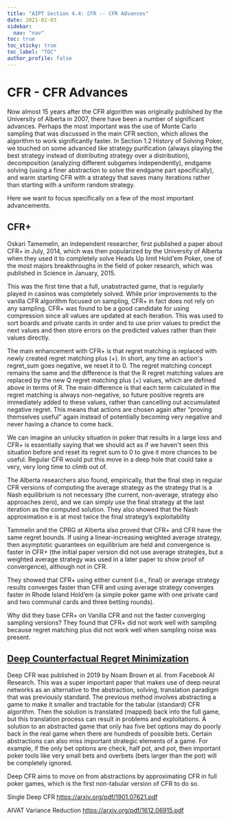 ```yaml
---
title: "AIPT Section 4.4: CFR -- CFR Advances"
date: 2021-02-03
sidebar:
  nav: "nav"
toc: true
toc_sticky: true
toc_label: "TOC"
author_profile: false
---
```

# CFR - CFR Advances
Now almost 15 years after the CFR algorithm was originally published by the University of Alberta in 2007, there have been a number of significant advances. Perhaps the most important was the use of Monte Carlo sampling that was discussed in the main CFR section, which allows the algorithm to work significantly faster. In Section 1.2 History of Solving Poker, we touched on some advanced like strategy purification (always playing the best strategy instead of distributing strategy over a distribution), decomposition (analyzing different subgames independently), endgame solving (using a finer abstraction to solve the endgame part specifically), and warm starting CFR with a strategy that saves many iterations rather than starting with a uniform random strategy. 

Here we want to focus specifically on a few of the most important advancements. 

## CFR+
Oskari Tamemelin, an independent researcher, first published a paper about CFR+ in July, 2014, which was then popularized by the University of Alberta when they used it to completely solve Heads Up limit Hold'em Poker, one of the most majors breakthroughs in the field of poker research, which was published in Science in January, 2015. 

This was the first time that a full, unabstracted game, that is regularly played in casinos was completely solved. While prior improvements to the vanilla CFR algorithm focused on sampling, CFR+
in fact does not rely on any sampling. CFR+ was found to be a good candidate for
using compression since all values are updated at each iteration. This was used to sort
boards and private cards in order and to use prior values to predict the next values and
then store errors on the predicted values rather than their values directly. 

<!-- equation -->

The main enhancement with CFR+ is that regret matching is replaced with newly
created regret matching plus (+). In short, any time an action's regret_sum goes negative, we reset it to 0. The regret matching concept remains the same and the difference is that the R regret
matching values are replaced by the new Q regret matching plus (+) values, which are
defined above in terms of R. The main difference is that each term calculated in the
regret matching is always non-negative, so future positive regrets are immediately
added to these values, rather than cancelling out accumulated negative regret. This
means that actions are chosen again after “proving themselves useful” again instead of
potentially becoming very negative and never having a chance to come back.

We can imagine an unlucky situation in poker that results in a large loss and CFR+ is essentially saying that we should act as if we haven't seen this situation before and reset its regret sum to 0 to give it more chances to be useful. Regular CFR would put this move in a deep hole that could take a very, very long time to climb out of. 

The Alberta researchers also found, empirically, that the final step in regular CFR
versions of computing the average strategy as the strategy that is a Nash equilibrium
is not necessary (the current, non-average, strategy also approaches zero), and we can
simply use the final strategy at the last iteration as the computed solution. They
also showed that the Nash approximation e is at most twice the final strategy’s
exploitability

Tammelin and the CPRG at Alberta also proved that CFR+ and CFR have the same
regret bounds. If using a linear-increasing weighted average strategy, then
asymptotic guarantees on equilibrium are held and convergence is faster in CFR+ (the 
initial paper version did not use average strategies, but a weighted average strategy
was used in a later paper to show proof of convergence), although not in CFR.

They showed that CFR+ using either current (i.e., final) or average strategy results
converges faster than CFR and using average strategy converges faster in Rhode
Island Hold’em (a simple poker game with one private card and two communal cards
and three betting rounds).

Why did they base CFR+ on Vanilla CFR and not the faster converging sampling
versions? They found that CFR+ did not work well with sampling because regret
matching plus did not work well when sampling noise was present.


## [Deep Counterfactual Regret Minimization](https://arxiv.org/abs/1811.00164)
Deep CFR was published in 2019 by Noam Brown et al. from Facebook AI Research. This was a super important paper that makes use of deep neural networks as an alternative to the abstraction, solving, translation paradigm that was previously standard. The previous method involves abstracting a game to make it smaller and tractable for the tabular (standard) CFR algorithm. Then the solution is translated (mapped) back into the full game, but this translation process can result in problems and exploitations. A solution to an abstracted game that only has five bet options may do poorly back in the real game when there are hundreds of possible bets. Certain abstractions can also miss important strategic elements of a game. For example, if the only bet options are check, half pot, and pot, then important poker tools like very small bets and overbets (bets larger than the pot) will be completely ignored. 

Deep CFR aims to move on from abstractions by approximating CFR in full poker games, which is the first non-tabular version of CFR to do so. 




Single Deep CFR 
https://arxiv.org/pdf/1901.07621.pdf



AIVAT Variance Reduction
https://arxiv.org/pdf/1612.06915.pdf 